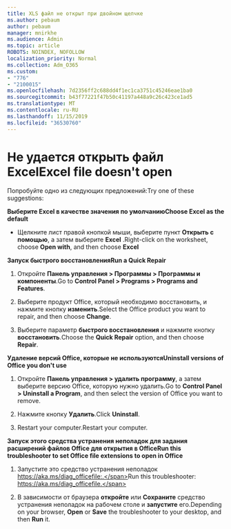 ```yaml
---
title: XLS файл не открыт при двойном щелчке
ms.author: pebaum
author: pebaum
manager: mnirkhe
ms.audience: Admin
ms.topic: article
ROBOTS: NOINDEX, NOFOLLOW
localization_priority: Normal
ms.collection: Adm_O365
ms.custom:
- "776"
- "2100015"
ms.openlocfilehash: 7d2356ff2c688dd4f1ec1ca3751c45246eae1ba0
ms.sourcegitcommit: b43f77221f47b50c41197a448a9c26c423ce1ad5
ms.translationtype: MT
ms.contentlocale: ru-RU
ms.lasthandoff: 11/15/2019
ms.locfileid: "36530760"
---
```

# <a name="excel-file-doesnt-open"></a><span data-ttu-id="fed48-102">Не удается открыть файл Excel</span><span class="sxs-lookup"><span data-stu-id="fed48-102">Excel file doesn't open</span></span>

<span data-ttu-id="fed48-103">Попробуйте одно из следующих предложений:</span><span class="sxs-lookup"><span data-stu-id="fed48-103">Try one of these suggestions:</span></span>

<span data-ttu-id="fed48-104">**Выберите Excel в качестве значения по умолчанию**</span><span class="sxs-lookup"><span data-stu-id="fed48-104">**Choose Excel as the default**</span></span>

* <span data-ttu-id="fed48-105">Щелкните лист правой кнопкой мыши, выберите пункт **Открыть с помощью**, а затем выберите **Excel** .</span><span class="sxs-lookup"><span data-stu-id="fed48-105">Right-click on the worksheet, choose **Open with**, and then choose **Excel**</span></span>

<span data-ttu-id="fed48-106">**Запуск быстрого восстановления**</span><span class="sxs-lookup"><span data-stu-id="fed48-106">**Run a Quick Repair**</span></span>

1. <span data-ttu-id="fed48-107">Откройте **Панель управления > Программы > Программы и компоненты**.</span><span class="sxs-lookup"><span data-stu-id="fed48-107">Go to **Control Panel > Programs > Programs and Features**.</span></span>

2. <span data-ttu-id="fed48-108">Выберите продукт Office, который необходимо восстановить, и нажмите кнопку **изменить**.</span><span class="sxs-lookup"><span data-stu-id="fed48-108">Select the Office product you want to repair, and then choose **Change**.</span></span>

3. <span data-ttu-id="fed48-109">Выберите параметр **быстрого восстановления** и нажмите кнопку **восстановить**.</span><span class="sxs-lookup"><span data-stu-id="fed48-109">Choose the **Quick Repair** option, and then choose **Repair**.</span></span>

<span data-ttu-id="fed48-110">**Удаление версий Office, которые не используются**</span><span class="sxs-lookup"><span data-stu-id="fed48-110">**Uninstall versions of Office you don't use**</span></span>

1. <span data-ttu-id="fed48-111">Откройте **Панель управления > удалить программу**, а затем выберите версию Office, которую нужно удалить.</span><span class="sxs-lookup"><span data-stu-id="fed48-111">Go to **Control Panel > Uninstall a Program**, and then select the version of Office you want to remove.</span></span>

2. <span data-ttu-id="fed48-112">Нажмите кнопку **Удалить**.</span><span class="sxs-lookup"><span data-stu-id="fed48-112">Click **Uninstall**.</span></span>

3. <span data-ttu-id="fed48-113">Restart your computer.</span><span class="sxs-lookup"><span data-stu-id="fed48-113">Restart your computer.</span></span>

<span data-ttu-id="fed48-114">**Запуск этого средства устранения неполадок для задания расширений файлов Office для открытия в Office**</span><span class="sxs-lookup"><span data-stu-id="fed48-114">**Run this troubleshooter to set Office file extensions to open in Office**</span></span>

1. <span data-ttu-id="fed48-115">Запустите это средство устранения неполадок https://aka.ms/diag_officefile:.</span><span class="sxs-lookup"><span data-stu-id="fed48-115">Run this troubleshooter: https://aka.ms/diag_officefile.</span></span>

2. <span data-ttu-id="fed48-116">В зависимости от браузера **откройте** или **Сохраните** средство устранения неполадок на рабочем столе и **запустите** его.</span><span class="sxs-lookup"><span data-stu-id="fed48-116">Depending on your browser, **Open** or **Save** the troubleshooter to your desktop, and then **Run** it.</span></span>
